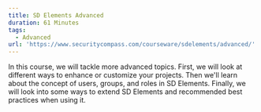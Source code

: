 ```yaml
---
title: SD Elements Advanced
duration: 61 Minutes
tags:
  - Advanced
url: 'https://www.securitycompass.com/courseware/sdelements/advanced/'
---
```

In this course, we will tackle more advanced topics. First, we will look at different ways to enhance or customize your projects. Then we'll learn about the concept of users, groups, and roles in SD Elements. Finally, we will look into some ways to extend SD Elements and recommended best practices when using it.
